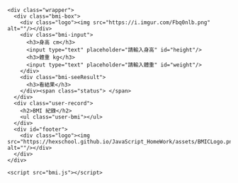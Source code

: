 <!DOCTYPE html>
<html lang="en">
<head>
	<meta charset="UTF-8">
	<title>BMI calculator</title>
	<link rel="stylesheet" href="bmi.css">
</head>
<body>
	
	<div class="wrapper">
	  <div class="bmi-box">
	    <div class="logo"><img src="https://i.imgur.com/Fbq0nlb.png" alt=""/></div>
	    <div class="bmi-input">
	      <h3>身高 cm</h3>
	      <input type="text" placeholder="請輸入身高" id="height"/>
	      <h3>體重 kg</h3>
	      <input type="text" placeholder="請輸入體重" id="weight"/>
	    </div>
	    <div class="bmi-seeResult">
	      <h3>看結果</h3>
	    </div><span class="status"> </span>
	  </div>
	  <div class="user-record">
	    <h2>BMI 紀錄</h2>
	    <ul class="user-bmi"></ul>
	  </div>
	  <div id="footer">
	    <div class="logo"><img src="https://hexschool.github.io/JavaScript_HomeWork/assets/BMICLogo.png" alt=""/></div>
	  </div>
	</div>

	<script src="bmi.js"></script>
</body>
</html>